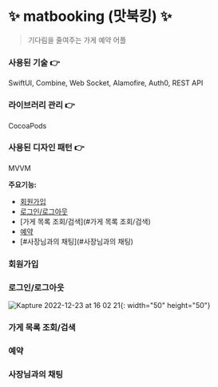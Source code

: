 # ✨ matbooking (맛북킹) ✨

> 기다림을 줄여주는 가게 예약 어플

### 사용된 기술 👉
SwiftUI, Combine, Web Socket, Alamofire, Auth0, REST API

### 라이브러리 관리 👉
CocoaPods

### 사용된 디자인 패턴 👉
MVVM

**주요기능:**
- [회원가입](#회원가입)
- [로그인/로그아웃](#로그인/로그아웃)
- [가게 목록 조회/검색](#가게 목록 조회/검색)
- [예약](#예약)
- [#사장님과의 채팅](#사장님과의 채팅)

### 회원가입

### 로그인/로그아웃
![Kapture 2022-12-23 at 16 02 21](https://user-images.githubusercontent.com/39786810/209288354-bdbc5997-0398-4cad-8f95-f628e1e3c6de.gif){: width="50" height="50"}

### 가게 목록 조회/검색

### 예약

### 사장님과의 채팅
